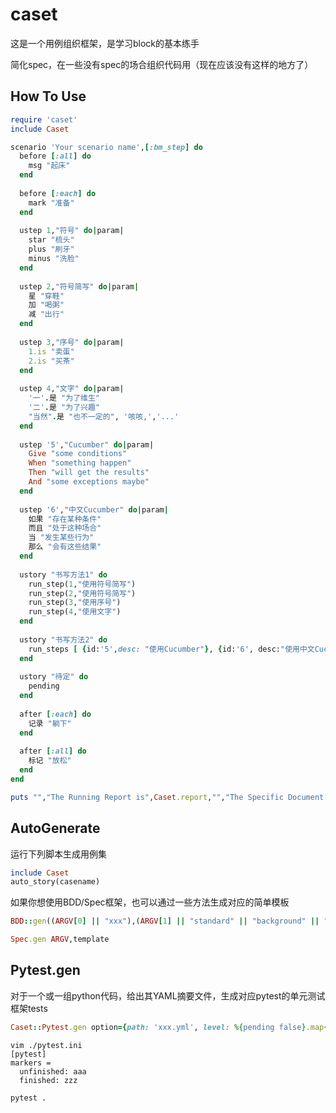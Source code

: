 # caset

这是一个用例组织框架，是学习block的基本练手

简化spec，在一些没有spec的场合组织代码用（现在应该没有这样的地方了）

## How To Use

```ruby
require 'caset'
include Caset

scenario 'Your scenario name',[:bm_step] do
  before [:all] do
    msg "起床"
  end
  
  before [:each] do
    mark "准备"
  end
  
  ustep 1,"符号" do|param|
    star "梳头"
    plus "刷牙"
    minus "洗脸"
  end
  
  ustep 2,"符号简写" do|param|
    星 "穿鞋"
    加 "喝粥"
    减 "出行"
  end
  
  ustep 3,"序号" do|param|
    1.is "卖蛋"
    2.is "买茶"
  end
  
  ustep 4,"文字" do|param|
    '一'.是 "为了维生"
    '二'.是 "为了兴趣"
    "当然".是 "也不一定的", '咳咳,','...'
  end
  
  ustep '5',"Cucumber" do|param|
    Give "some conditions"
    When "something happen"
    Then "will get the results"
    And "some exceptions maybe"
  end
  
  ustep '6',"中文Cucumber" do|param|
    如果 "存在某种条件"
    而且 "处于这种场合"
    当 "发生某些行为"
    那么 "会有这些结果"
  end
  
  ustory "书写方法1" do
    run_step(1,"使用符号简写")
    run_step(2,"使用符号简写")
    run_step(3,"使用序号")
    run_step(4,"使用文字")
  end
  
  ustory "书写方法2" do
    run_steps [ {id:'5',desc: "使用Cucumber"}, {id:'6', desc:"使用中文Cucumber"} ]
  end
  
  ustory "待定" do
    pending
  end
  
  after [:each] do
    记录 "躺下"
  end
  
  after [:all] do
    标记 "放松"
  end
end

puts "","The Running Report is",Caset.report,"","The Specific Document is",Caset.document
```

## AutoGenerate

运行下列脚本生成用例集

```ruby
include Caset
auto_story(casename)
```

如果你想使用BDD/Spec框架，也可以通过一些方法生成对应的简单模板

```ruby
BDD::gen((ARGV[0] || "xxx"),(ARGV[1] || "standard" || "background" || "outlines" || "steptables"))

Spec.gen ARGV,template 
```

## Pytest.gen

对于一个或一组python代码，给出其YAML摘要文件，生成对应pytest的单元测试框架tests

```ruby
Caset::Pytest.gen option={path: 'xxx.yml', level: %{pending false}.map{|a|a.to_sym}, head: 'xxx'}
```

```shell
vim ./pytest.ini
[pytest]
markers = 
  unfinished: aaa
  finished: zzz

pytest .
```

